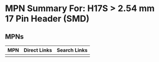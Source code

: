 



# MPN Summary For: H17S > 2.54 mm 17 Pin Header (SMD)

## MPNs
  

|MPN|Direct Links|Search Links|
| :--- | :--- | :--- |
||||

